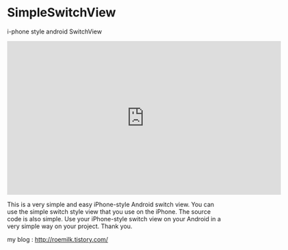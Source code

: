 # SimpleSwitchView
i-phone style android SwitchView

<iframe title="SimpleSwitchView" width="640" height="360"src="https://tv.kakao.com/embed/player/cliplink/303569384?service=kakao_tv" allowfullscreen frameborder="0" scrolling="no"></iframe>

This is a very simple and easy iPhone-style Android switch view.
You can use the simple switch style view that you use on the iPhone.
The source code is also simple.
Use your iPhone-style switch view on your Android in a very simple way on your project.
Thank you.

my blog : http://roemilk.tistory.com/

